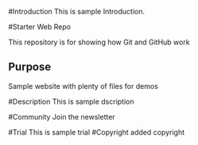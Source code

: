 #Introduction
This is sample Introduction.

#Starter Web Repo

This repository is for showing how Git and GitHub work

## Purpose

Sample website with plenty of files for demos

#Description
This is sample dscription

#Community
Join the newsletter

#Trial
This is sample trial
#Copyright
added copyright

